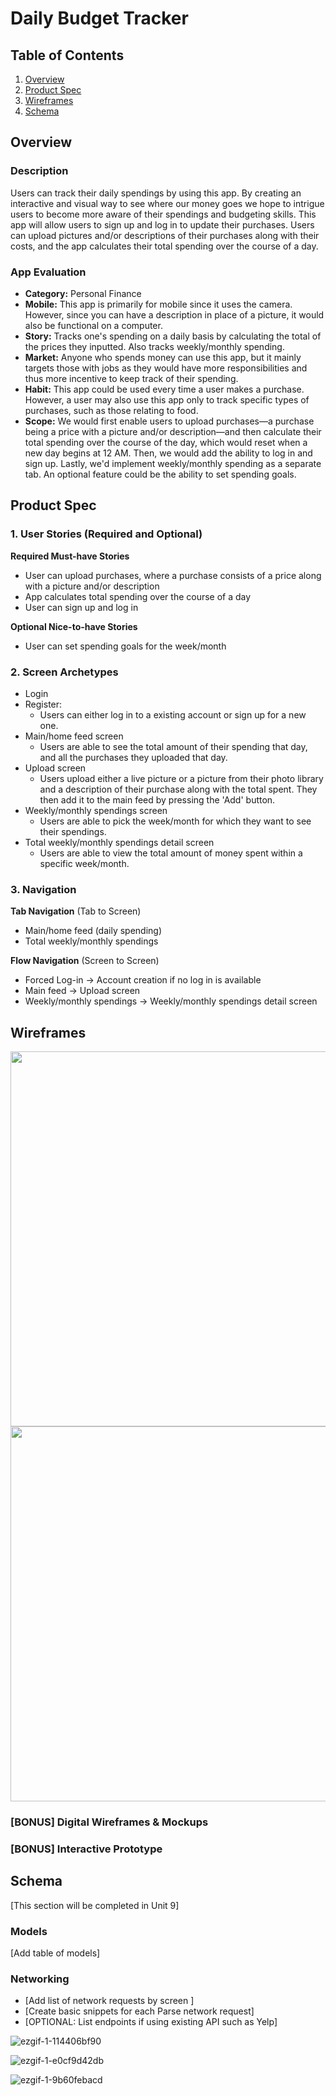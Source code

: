 # Daily Budget Tracker


## Table of Contents
1. [Overview](#Overview)
1. [Product Spec](#Product-Spec)
1. [Wireframes](#Wireframes)
2. [Schema](#Schema)

## Overview
### Description
Users can track their daily spendings by using this app. By creating an interactive and visual way to see where our money goes we hope to intrigue users to become more aware of their spendings and budgeting skills. This app will allow users to sign up and log in to update their purchases. Users can upload pictures and/or descriptions of their purchases along with their costs, and the app calculates their total spending over the course of a day.  

### App Evaluation

- **Category:** Personal Finance
- **Mobile:** This app is primarily for mobile since it uses the camera. However, since you can have a description in place of a picture, it would also be functional on a computer.
- **Story:** Tracks one's spending on a daily basis by calculating the total of the prices they inputted. Also tracks weekly/monthly spending.
- **Market:** Anyone who spends money can use this app, but it mainly targets those with jobs as they would have more responsibilities and thus more incentive to keep track of their spending.
- **Habit:** This app could be used every time a user makes a purchase. However, a user may also use this app only to track specific types of purchases, such as those relating to food.
- **Scope:** We would first enable users to upload purchases—a purchase being a price with a picture and/or description—and then calculate their total spending over the course of the day, which would reset when a new day begins at 12 AM. Then, we would add the ability to log in and sign up. Lastly, we'd implement weekly/monthly spending as a separate tab. An optional feature could be the ability to set spending goals.

## Product Spec

### 1. User Stories (Required and Optional)

**Required Must-have Stories**

* User can upload purchases, where a purchase consists of a price along with a picture and/or description
* App calculates total spending over the course of a day
* User can sign up and log in

**Optional Nice-to-have Stories**

* User can set spending goals for the week/month

### 2. Screen Archetypes

* Login
* Register:
   * Users can either log in to a existing account or sign up for a new one.
* Main/home feed screen
    * Users are able to see the total amount of their spending that day, and all the purchases they uploaded that day.
* Upload screen 
    * Users upload either a live picture or a picture from their photo library and a description of their purchase along with the total spent. They then add it to the main feed by pressing the 'Add' button.
* Weekly/monthly spendings screen
    * Users are able to pick the week/month for which they want to see their spendings.
* Total weekly/monthly spendings detail screen
    * Users are able to view the total amount of money spent within a specific week/month.


### 3. Navigation

**Tab Navigation** (Tab to Screen)

* Main/home feed (daily spending)
* Total weekly/monthly spendings

**Flow Navigation** (Screen to Screen)

* Forced Log-in -> Account creation if no log in is available
* Main feed -> Upload screen
* Weekly/monthly spendings -> Weekly/monthly spendings detail screen

## Wireframes

<img src="https://i.imgur.com/yjLU1k8.jpg" width=600>

<img src="https://i.imgur.com/VBKwLsc.jpg" width=600>

### [BONUS] Digital Wireframes & Mockups

### [BONUS] Interactive Prototype

## Schema 
[This section will be completed in Unit 9]
### Models
[Add table of models]
### Networking
- [Add list of network requests by screen ]
- [Create basic snippets for each Parse network request]
- [OPTIONAL: List endpoints if using existing API such as Yelp]


![ezgif-1-114406bf90](https://user-images.githubusercontent.com/110207696/235591509-23866dca-76ff-4972-8b9c-927cfb41359b.gif)


![ezgif-1-e0cf9d42db](https://user-images.githubusercontent.com/110207696/235591901-60422fc0-1b7d-47f5-8570-1c4b21f8a825.gif)


![ezgif-1-9b60febacd](https://user-images.githubusercontent.com/110207696/235591616-279c671e-a239-4f85-af60-4dc832b396d7.gif)

